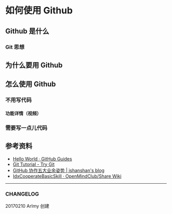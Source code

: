 # 如何使用 Github

## Github 是什么

### Git 思想



## 为什么要用 Github

## 怎么使用 Github

### 不用写代码

#### 功能详情（视频）

### 需要写一点儿代码

## 参考资料

- [Hello World · GitHub Guides](https://guides.github.com/activities/hello-world/)
- [Git Tutorial - Try Git](https://try.github.io/levels/1/challenges/1)
- [GitHub 协作五大业余姿势 | ishanshan's blog](http://ishanshan.top/community/HbGitHubCooperate.html)
- [IdxCooperateBasicSkill · OpenMindClub/Share Wiki](https://github.com/OpenMindClub/Share/wiki/IdxCooperateBasicSkill)

---

### CHANGELOG

20170210 Arlmy 创建
